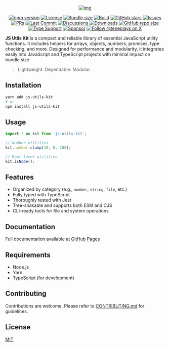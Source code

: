 <div align="center">

[![img](https://capsule-render.vercel.app/api?type=waving&height=300&color=gradient&text=Js%20Utils%20Kit&section=footer&desc=Modular%20JavaScript%20utilities%20with%20type%20support%20for%20strings,%20objects,%20arrays,%20and%20more&descAlign=49&descAlignY=72&animation=fadeIn&textBg=false)](https://github.com/TenEplaysOfficial/js-utils-kit)

[![npm version](https://img.shields.io/npm/v/js-utils-kit.svg?style=for-the-badge)](https://www.npmjs.com/package/js-utils-kit)
[![License](https://img.shields.io/github/license/TenEplaysOfficial/js-utils-kit.svg?style=for-the-badge)](https://github.com/TenEplaysOfficial/js-utils-kit/blob/main/LICENSE)
[![Bundle size](https://img.shields.io/bundlephobia/minzip/js-utils-kit?style=for-the-badge)](https://bundlephobia.com/package/js-utils-kit)
[![Build](https://img.shields.io/github/actions/workflow/status/TenEplaysOfficial/js-utils-kit/weekly-release.yml?label=Build&style=for-the-badge)](https://github.com/TenEplaysOfficial/js-utils-kit)
[![GitHub stars](https://img.shields.io/github/stars/TenEplaysOfficial/js-utils-kit?style=for-the-badge)](https://github.com/TenEplaysOfficial/js-utils-kit/stargazers)
[![Issues](https://img.shields.io/github/issues/TenEplaysOfficial/js-utils-kit?style=for-the-badge)](https://github.com/TenEplaysOfficial/js-utils-kit/issues)
[![PRs](https://img.shields.io/github/issues-pr/TenEplaysOfficial/js-utils-kit?style=for-the-badge)](https://github.com/TenEplaysOfficial/js-utils-kit/pulls)
[![Last Commit](https://img.shields.io/github/last-commit/TenEplaysOfficial/js-utils-kit?style=for-the-badge)](https://github.com/TenEplaysOfficial/js-utils-kit/commits)
[![Discussions](https://img.shields.io/github/discussions/TenEplaysOfficial/js-utils-kit?style=for-the-badge)](https://github.com/TenEplaysOfficial/js-utils-kit/discussions)
[![Downloads](https://img.shields.io/npm/dm/js-utils-kit?style=for-the-badge)](https://www.npmjs.com/package/js-utils-kit)
[![GitHub repo size](https://img.shields.io/github/repo-size/TenEplaysOfficial/js-utils-kit?style=for-the-badge)](https://github.com/TenEplaysOfficial/js-utils-kit)
[![Type Support](https://img.shields.io/badge/type-support-blue?style=for-the-badge)](https://github.com/TenEplaysOfficial/js-utils-kit)
[![Sponsor](https://img.shields.io/badge/funding-sponsor-yellow?style=for-the-badge)](https://github.com/sponsors/TenEplaysOfficial)
[![Follow @teneplays on X](https://img.shields.io/badge/follow-@teneplays-fff?logo=x&style=for-the-badge)](https://x.com/teneplays)

</div>

**JS Utils Kit** is a compact and reliable library of essential JavaScript utility functions. It includes helpers for arrays, objects, numbers, promises, type checking, and more. Designed for performance and modularity, it integrates easily into JavaScript and TypeScript projects with minimal impact on bundle size.

> Lightweight. Dependable. Modular.

## Installation

```sh
yarn add js-utils-kit
# or
npm install js-utils-kit
```

## Usage

```ts
import * as kit from 'js-utils-kit';

// Number utilities
kit.number.clamp(10, 0, 100);

// Root-level utilities
kit.isNode();
```

## Features

- Organized by category (e.g., `number`, `string`, `file`, etc.)
- Fully typed with TypeScript
- Thoroughly tested with Jest
- Tree-shakable and supports both ESM and CJS
- CLI-ready tools for file and system operations

## Documentation

Full documentation available at [GitHub Pages](https://teneplaysofficial.github.io/js-utils-kit/)

## Requirements

- Node.js
- Yarn
- TypeScript (for development)

## Contributing

Contributions are welcome. Please refer to [CONTRIBUTING.md](CONTRIBUTING.md) for guidelines.

## License

[MIT](LICENSE)
